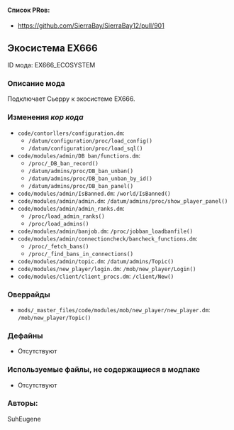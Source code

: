 
#### Список PRов:

- https://github.com/SierraBay/SierraBay12/pull/901
<!--
  Ссылки на PRы, связанные с модом:
  - Создание
  - Большие изменения
-->

<!-- Название мода. Не важно на русском или на английском. -->
## Экосистема EX666

ID мода: EX666_ECOSYSTEM
<!--
  Название модпака прописными буквами, СОЕДИНЁННЫМИ_ПОДЧЁРКИВАНИЕМ,
  которое ты будешь использовать для обозначения файлов.
-->

### Описание мода

Подключает Сьерру к экосистеме EX666.
<!--
  Что он делает, что добавляет: что, куда, зачем и почему - всё здесь.
  А также любая полезная информация.
-->

### Изменения *кор кода*

- `code/contorllers/configuration.dm`:
  - `/datum/configuration/proc/load_config()`
  - `/datum/configuration/proc/load_sql()`
- `code/modules/admin/DB ban/functions.dm`:
  - `/proc/_DB_ban_record()`
  - `/datum/admins/proc/DB_ban_unban()`
  - `/datum/admins/proc/DB_ban_unban_by_id()`
  - `/datum/admins/proc/DB_ban_panel()`
- `code/modules/admin/IsBanned.dm`: `/world/IsBanned()`
- `code/modules/admin/admin.dm`: `/datum/admins/proc/show_player_panel()`
- `code/modules/admin/admin_ranks.dm`:
  - `/proc/load_admin_ranks()`
  - `/proc/load_admins()`
- `code/modules/admin/banjob.dm`: `/proc/jobban_loadbanfile()`
- `code/modules/admin/connectioncheck/bancheck_functions.dm`:
  - `/proc/_fetch_bans()`
  - `/proc/_find_bans_in_connections()`
- `code/modules/admin/topic.dm`: `/datum/admins/Topic()`
- `code/modules/new_player/login.dm`: `/mob/new_player/Login()`
- `code/modules/client/client_procs.dm`: `/client/New()`
<!--
  Если вы редактировали какие-либо процедуры или переменные в кор коде,
  они должны быть указаны здесь.
  Нужно указать и файл, и процедуры/переменные.

  Изменений нет - напиши "Отсутствуют"
-->

### Оверрайды

- `mods/_master_files/code/modules/mob/new_player/new_player.dm`: `/mob/new_player/Topic()`
<!--
  Если ты добавлял новый модульный оверрайд, его нужно указать здесь.
  Здесь указываются оверрайды в твоём моде и папке `_master_files`

  Изменений нет - напиши "Отсутствуют"
-->

### Дефайны

- Отсутствуют
<!--
  Если требовалось добавить какие-либо дефайны, укажи файлы,
  в которые ты их добавил, а также перечисли имена.
  И то же самое, если ты используешь дефайны, определённые другим модом.

  Не используешь - напиши "Отсутствуют"
-->

### Используемые файлы, не содержащиеся в модпаке

- Отсутствуют
<!--
  Будь то немодульный файл или модульный файл, который не содержится в папке,
  принадлежащей этому конкретному моду, он должен быть упомянут здесь.
  Хорошими примерами являются иконки или звуки, которые используются одновременно
  несколькими модулями, или что-либо подобное.
-->

### Авторы:

SuhEugene
<!--
  Здесь находится твой никнейм
  Если работал совместно - никнеймы тех, кто помогал.
  В случае порта чего-либо должна быть ссылка на источник.
-->
